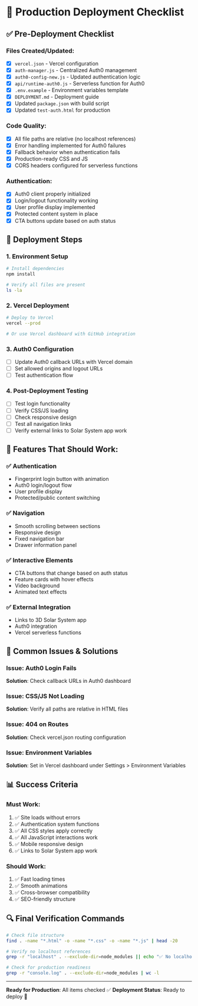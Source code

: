 # 🚀 Production Deployment Checklist

## ✅ Pre-Deployment Checklist

### Files Created/Updated:
- [x] `vercel.json` - Vercel configuration
- [x] `auth-manager.js` - Centralized Auth0 management
- [x] `auth0-config-new.js` - Updated authentication logic
- [x] `api/runtime-auth0.js` - Serverless function for Auth0
- [x] `.env.example` - Environment variables template
- [x] `DEPLOYMENT.md` - Deployment guide
- [x] Updated `package.json` with build script
- [x] Updated `test-auth.html` for production

### Code Quality:
- [x] All file paths are relative (no localhost references)
- [x] Error handling implemented for Auth0 failures
- [x] Fallback behavior when authentication fails
- [x] Production-ready CSS and JS
- [x] CORS headers configured for serverless functions

### Authentication:
- [x] Auth0 client properly initialized
- [x] Login/logout functionality working
- [x] User profile display implemented
- [x] Protected content system in place
- [x] CTA buttons update based on auth status

## 🔧 Deployment Steps

### 1. Environment Setup
```bash
# Install dependencies
npm install

# Verify all files are present
ls -la
```

### 2. Vercel Deployment
```bash
# Deploy to Vercel
vercel --prod

# Or use Vercel dashboard with GitHub integration
```

### 3. Auth0 Configuration
- [ ] Update Auth0 callback URLs with Vercel domain
- [ ] Set allowed origins and logout URLs
- [ ] Test authentication flow

### 4. Post-Deployment Testing
- [ ] Test login functionality
- [ ] Verify CSS/JS loading
- [ ] Check responsive design
- [ ] Test all navigation links
- [ ] Verify external links to Solar System app work

## 🎯 Features That Should Work:

### ✅ Authentication
- Fingerprint login button with animation
- Auth0 login/logout flow
- User profile display
- Protected/public content switching

### ✅ Navigation
- Smooth scrolling between sections
- Responsive design
- Fixed navigation bar
- Drawer information panel

### ✅ Interactive Elements
- CTA buttons that change based on auth status
- Feature cards with hover effects
- Video background
- Animated text effects

### ✅ External Integration
- Links to 3D Solar System app
- Auth0 integration
- Vercel serverless functions

## 🚨 Common Issues & Solutions

### Issue: Auth0 Login Fails
**Solution**: Check callback URLs in Auth0 dashboard

### Issue: CSS/JS Not Loading
**Solution**: Verify all paths are relative in HTML files

### Issue: 404 on Routes
**Solution**: Check vercel.json routing configuration

### Issue: Environment Variables
**Solution**: Set in Vercel dashboard under Settings > Environment Variables

## 📊 Success Criteria

### Must Work:
1. ✅ Site loads without errors
2. ✅ Authentication system functions
3. ✅ All CSS styles apply correctly
4. ✅ All JavaScript interactions work
5. ✅ Mobile responsive design
6. ✅ Links to Solar System app work

### Should Work:
1. ✅ Fast loading times
2. ✅ Smooth animations
3. ✅ Cross-browser compatibility
4. ✅ SEO-friendly structure

## 🔍 Final Verification Commands

```bash
# Check file structure
find . -name "*.html" -o -name "*.css" -o -name "*.js" | head -20

# Verify no localhost references
grep -r "localhost" . --exclude-dir=node_modules || echo "✅ No localhost references found"

# Check for production readiness
grep -r "console.log" . --exclude-dir=node_modules | wc -l
```

---

**Ready for Production**: All items checked ✅
**Deployment Status**: Ready to deploy 🚀